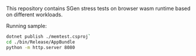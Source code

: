 This repository contains SGen stress tests on browser wasm runtime based on different workloads.

Running sample:
```bash
dotnet publish ./memtest.csproj`
cd ./bin/Release/AppBundle
python -m http.server 8080
```